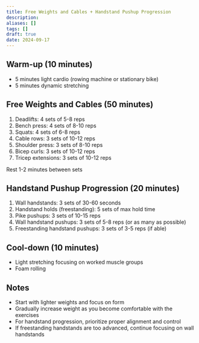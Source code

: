 ```yaml
---
title: Free Weights and Cables + Handstand Pushup Progression
description: 
aliases: []
tags: []
draft: true
date: 2024-09-17
---
```

## Warm-up (10 minutes)
- 5 minutes light cardio (rowing machine or stationary bike)
- 5 minutes dynamic stretching

## Free Weights and Cables (50 minutes)
1. Deadlifts: 4 sets of 5-8 reps
2. Bench press: 4 sets of 8-10 reps
3. Squats: 4 sets of 6-8 reps
4. Cable rows: 3 sets of 10-12 reps
5. Shoulder press: 3 sets of 8-10 reps
6. Bicep curls: 3 sets of 10-12 reps
7. Tricep extensions: 3 sets of 10-12 reps

Rest 1-2 minutes between sets

## Handstand Pushup Progression (20 minutes)
1. Wall handstands: 3 sets of 30-60 seconds
2. Handstand holds (freestanding): 5 sets of max hold time
3. Pike pushups: 3 sets of 10-15 reps
4. Wall handstand pushups: 3 sets of 5-8 reps (or as many as possible)
5. Freestanding handstand pushups: 3 sets of 3-5 reps (if able)

## Cool-down (10 minutes)
- Light stretching focusing on worked muscle groups
- Foam rolling

## Notes
- Start with lighter weights and focus on form
- Gradually increase weight as you become comfortable with the exercises
- For handstand progression, prioritize proper alignment and control
- If freestanding handstands are too advanced, continue focusing on wall handstands